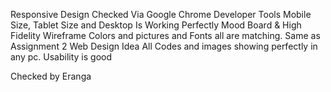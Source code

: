 Responsive Design Checked Via Google Chrome Developer Tools Mobile Size, Tablet Size and Desktop Is Working Perfectly
Mood Board & High Fidelity Wireframe Colors and pictures and Fonts all are matching.
Same as Assignment 2 Web Design Idea
All Codes and images showing perfectly in any pc.
Usability is good

Checked by Eranga
